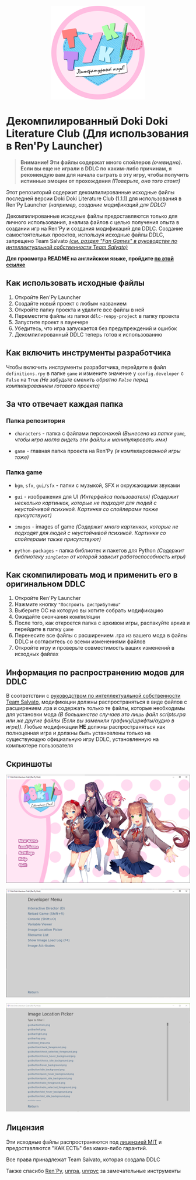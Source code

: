 <p align="center">
    <img src="https://raw.githubusercontent.com/SecondThundeR/DokiDoki-RenPy/master/ddlc_logo_ru.png" width="256px" height="256px" alt="DDLC-Logo">
</p>

# Декомпилированный Doki Doki Literature Club (Для использования в Ren'Py Launcher)

> **Внимание! Эти файлы содержат много спойлеров *(очевидно)*. Если вы еще не играли в DDLC по каким-либо причинам, я рекомендую вам для начала сыграть в эту игру, чтобы получить истинные эмоции от прохождения *(Поверьте, оно того стоит)***

Этот репозиторий содержит декомпилированные исходные файлы последней версии Doki Doki Literature Club (1.1.1) для использования в Ren'Py Launcher *(например, создание модификаций для DDLC)*

Декомпилированные исходные файлы предоставляются только для личного использования, анализа файлов с целью получения опыта в создании игр на Ren'Py и создания модификаций для DDLC. Создание самостоятельных проектов, используя исходные файлы DDLC, запрещено Team Salvato [*(см. раздел "Fan Games" в руководстве по интеллектуальной собственности Team Salvato)*](http://teamsalvato.com/ip-guidelines/)

**Для просмотра README на английском языке, пройдите [по этой ссылке](https://github.com/SecondThundeR/DokiDoki-RenPy/blob/master/README.md)**

## Как использовать исходные файлы

1. Откройте Ren'Py Launcher
2. Создайте новый проект с любым названием
3. Откройте папку проекта и удалите все файлы в ней
4. Переместите файлы из папки `ddlc-renpy-project` в папку проекта
5. Запустите проект в лаунчере
6. Убедитесь, что игра запускается без предупреждений и ошибок
7. Декомпилированный DDLC теперь готов к использованию

## Как включить инструменты разработчика

Чтобы включить инструменты разработчика, перейдите в файл `definitions.rpy` в папке `game` и измените значение у `config.developer` с `False` на `True` *(Не забудьте сменить обратно `False` перед компилированием готового проекта)*

## За что отвечает каждая папка

### Папка репозитория

- `characters` - папка с файлами персонажей *(Вынесено из папки `game`, чтобы игра могла видеть эти файлы и манипулировать ими)*

- `game` - главная папка проекта на Ren'Py *(и компилированной игры тоже)*

### Папка game

- `bgm`, `sfx`, `gui/sfx` - папки с музыкой, SFX и окружающими звуками

- `gui` - изображения для UI *(Интерфейса пользователя)* *(Содержит несколько картинкок, которые не подходят для людей с неустойчивой психикой. Картинки со спойлерами также присутствуют)*

- `images` - images of game *(Содержит много картинкок, которые не подходят для людей с неустойчивой психикой. Картинки со спойлерами также присутствуют)*

- `python-packages` - папка библиотек и пакетов для Python *(Содержит библиотеку `singleton` от которой зависит работоспособность игры)*

## Как скомпилировать мод и применить его в оригинальном DDLC

1. Откройте Ren'Py Launcher
2. Нажмите кнопку `"Построить дистрибутивы"`
3. Выберите ОС на которую вы хотите собрать модификацию
4. Ожидайте окончания компиляции
5. После того, как откроется папка с архивом игры, распакуйте архив и перейдите в папку `game`
6. Перенесите все файлы с расширением .rpa из вашего мода в файлы DDLC и согласитесь со всеми изменениями файлов
7. Откройте игру и проверьте совместимость ваших изменений в исходных файлах

## Информация по распространению модов для DDLC

В соответствии с [руководством по интеллектуальной собственности Team Salvato](http://teamsalvato.com/ip-guidelines/), модификации должны распространяться в виде файлов с расширением .rpa и содержать только те файлы, которые необходимы для установки мода *(В большинстве случаев это лишь файл scripts.rpa или же другие файлы (Если вы заменили графику/шрифты/аудио в игре))*. Любые модификации **НЕ** должны распространяться как полноценная игра и должны быть установлены только на существующую официальную игру DDLC, установленную на компьютере пользователя

## Скриншоты

<p align="center">
    <img src="https://raw.githubusercontent.com/SecondThundeR/DokiDoki-RenPy/master/readme_screenshots/screenshot1.png" alt="DDLC with edited name">
</p>

<p align="center">
    <img src="https://raw.githubusercontent.com/SecondThundeR/DokiDoki-RenPy/master/readme_screenshots/screenshot2.png" alt="Developer Tools Screenshot">
</p>

<p align="center">
    <img src="https://raw.githubusercontent.com/SecondThundeR/DokiDoki-RenPy/master/readme_screenshots/screenshot3.png" alt="Image Location Picker Screenshot">
</p>

## Лицензия

Эти исходные файлы распространяются под [лицензией MIT](https://github.com/SecondThundeR/DokiDoki-RenPy/blob/master/LICENSE) и предоставляются "КАК ЕСТЬ" без каких-либо гарантий.

Все права принадлежат Team Salvato, которая создала DDLC

Также спасибо [Ren`Py](https://github.com/renpy/renpy), [unrpa](https://github.com/Lattyware/unrpa), [unrpyc](https://github.com/CensoredUsername/unrpyc) за замечательные инструменты

